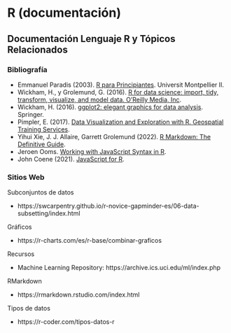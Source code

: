 # R (documentación)
<h2>Documentación Lenguaje R y Tópicos Relacionados</h2>

<h3>Bibliografía</h3>
<ul>
  <li>Emmanuel Paradis (2003). <a href="https://cran.r-project.org/doc/contrib/rdebuts_es.pdf" target="_blank">R para Principiantes</a>. Universit Montpellier II.</li>
  <li>Wickham, H., y Grolemund, G. (2016). <a href="https://r4ds.had.co.nz/index.html" target="_blank">R for data science: import, tidy, transform, visualize, and model data. O’Reilly Media, Inc</a>.</li>
  <li>Wickham, H. (2016). <a href="https://ggplot2-book.org/introduction.html" target="_blank">ggplot2: elegant graphics for data analysis</a>. Springer.</li>
  <li>Pimpler, E. (2017). <a href="https://educacion.quimica.unlp.edu.ar/pluginfile.php/206122/course/section/19419/Data%20Visualization%20and%20Exploration%20with%20R%20-%20A%20Practical%20Guide%20to%20Using%20R%20RStudio%20and%20Tidyverse%20for%20Data%20Visualization...%20%28Eric%20Pimpler%29%20%28z-lib.org%29.pdf?time=1666786147752" target="_blank">Data Visualization and Exploration with R. Geospatial Training Services</a>.</li>
  <li>Yihui Xie, J. J. Allaire, Garrett Grolemund (2022). <a href="https://bookdown.org/yihui/rmarkdown/" target="_blank">R Markdown: The Definitive Guide</a>.</li>
  <li>Jeroen Ooms. <a href="https://cran.r-project.org/web/packages/js/vignettes/intro.html#Script_Validation" target="_blank">Working with JavaScript Syntax in R</a>.</li>
  <li>John Coene (2021). <a href="https://book.javascript-for-r.com/" target="_blank">JavaScript for R</a>.</li>
</ul>

<h3>Sitios Web</h3>

Subconjuntos de datos
<ul>
  <li>https://swcarpentry.github.io/r-novice-gapminder-es/06-data-subsetting/index.html</li>
</ul>

Gráficos
<ul>
  <li>https://r-charts.com/es/r-base/combinar-graficos</li>
</ul>

Recursos
<ul>
  <li>Machine Learning Repository: https://archive.ics.uci.edu/ml/index.php</li>
</ul>

RMarkdown
<ul>
  <li>https://rmarkdown.rstudio.com/index.html</li>
</ul>

Tipos de datos
<ul>
  <li>https://r-coder.com/tipos-datos-r</li>
</ul>
